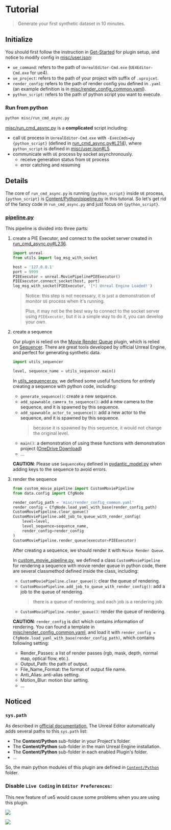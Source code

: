 # Tutorial

> Generate your first synthetic dataset in 10 minutes.

## Initialize

You should first follow the instruction in 
[Get-Started](./Get-Started.md) for plugin setup, 
and notice to modify config in [misc/user.json](../misc/user.json):

- `ue_command`: refers to the path of `UnrealEditor-Cmd.exe` (`UE4Editor-Cmd.exe` for ue4).
- `ue_project`: refers to the path of your project with suffix of `.uprojcet`.
- `render_config`: refers to the path of render config you defined in `.yaml` 
(an example definition is in [misc/render_config_common.yaml](../misc/render_config_common.yaml)).
- `python_script`: refers to the path of python script you want to execute.

### Run from python

```bash
python misc/run_cmd_async.py
```

[misc/run_cmd_async.py](../misc/run_cmd_async.py) is a **complicated** script including:

- call `UE` process in `UnrealEditor-Cmd.exe` with `-ExecCmds=py {python_script}` 
(defined in [run_cmd_async.py#L214](../misc/run_cmd_async.py)), where `python_script` is
defined in [misc/user.json#L5](../misc/user.json).
- communicate with `UE` process by socket asynchronously.
    - receive generation status from `UE` process
    - error catching and resuming

## Details

The core of `run_cmd_async.py` is running `{python_script}` inside `UE` process, 
`{python_script}` is 
[Content/Python/pipeline.py](../Content/Python/pipeline.py) 
in this tutorial. So let's get rid of the fancy code in `run_cmd_async.py` and
just focus on `{python_script}`.

### [pipeline.py](../Content/Python/pipeline.py)

This pipeline is divided into three parts:

1. create a PIE Executor, and connect to the socket server 
created in [run_cmd_async.py#L236](../misc/run_cmd_async.py).

    ```python
    import unreal
    from utils import log_msg_with_socket

    host = '127.0.0.1'
    port = 9999
    PIEExecutor = unreal.MoviePipelinePIEExecutor()
    PIEExecutor.connect_socket(host, port)
    log_msg_with_socket(PIEExecutor, '[*] Unreal Engine Loaded!')
    ```

    > Notice: this step is not necessary, it is just a demonstration of
    > monitor `UE` process when it's running.
    >
    > Plus, it may not be the best way to connect to the socket server using `PIEExecutor`,
    > but it is a simple way to do it, you can develop your own.

2. create a sequence

    Our plugin is relied on the [Movie Render Queue](https://docs.unrealengine.com/5.0/en-US/render-cinematics-in-unreal-engine/) plugin,
    which is relied on [Sequencer](https://docs.unrealengine.com/5.0/en-US/unreal-engine-sequencer-movie-tool-overview/).
    There are great tools developed by official Unreal Engine, and perfect for generating synthetic data.

    ```python
    import utils_sequencer

    level, sequence_name = utils_sequencer.main()
    ```

    In [utils_sequencer.py](../Content/Python/utils_sequencer.py), 
    we defined some useful functions for entirely creating a sequence with python code, including:

    - `generate_sequence()`: create a new sequence.
    - `add_spawnable_camera_to_sequence()`: add a new camera to the sequence, and it is spawned by this sequence.
    - `add_spawnable_actor_to_sequence()`: add a new actor to the sequence, and it is spawned by this sequence.
        > because it is spawned by this sequence, it would not change the original level.
    - `main()`: a demonstration of using these functions with demonstration project 
    ([OneDrive Download](https://sensetime-my.sharepoint.cn/:u:/g/personal/meihaiyi_sensetime_com/EZFFJl3HAu9LimUoSRy0hDsBV6crj71b5Og1uxwuIFw6FA))
    - ...

    **CAUTION**: Please use `SequenceKey` defined in [pydantic_model.py](../Content/Python/pydantic_model.py) 
    when adding keys to the sequence to avoid errors.


3. render the sequence

    ```python
    from custom_movie_pipeline import CustomMoviePipeline
    from data.config import CfgNode

    render_config_path = 'misc/render_config_common.yaml'
    render_config = CfgNode.load_yaml_with_base(render_config_path)
    CustomMoviePipeline.clear_queue()
    CustomMoviePipeline.add_job_to_queue_with_render_config(
        level=level,
        level_sequence=sequence_name,
        render_config=render_config
    )
    CustomMoviePipeline.render_queue(executor=PIEExecutor)
    ```

    After creating a sequence, we should render it with `Movie Render Queue`.

    In [custom_movie_pipeline.py](../Content/Python/custom_movie_pipeline.py),
    we defined a class `CustomMoviePipeline` for rendering a sequence with movie render queue in python code, 
    there are several classmethod defined inside the class, including:
    - `CustomMoviePipeline.clear_queue()`: clear the queue of rendering.
    - `CustomMoviePipeline.add_job_to_queue_with_render_config()`: add a job to the queue of rendering.
        > there is a queue of rendering, and each job is a rendering job.
    - `CustomMoviePipeline.render_queue()`: render the queue of rendering.

    **CAUTION**: `render_config` is dict which contains information of rendering.
    You can found a template in [misc/render_config_common.yaml](../misc/render_config_common.yaml), 
    and load it with `render_config = CfgNode.load_yaml_with_base(render_config_path)`,
    which contains following setting:
    - Render_Passes: a list of render passes (rgb, mask, depth, normal map, optical flow, etc.).
    - Output_Path: the path of output.
    - File_Name_Format: the format of output file name.
    - Anti_Alias: anti-alias setting.
    - Motion_Blur: motion blur setting.
    - ...

## Noticed

### `sys.path`

As described in [official documentation](https://docs.unrealengine.com/5.0/en-US/scripting-the-unreal-editor-using-python/#pythonenvironmentandpathsintheunrealeditor),
The Unreal Editor automatically adds several paths to this `sys.path` list:

- The **Content/Python** sub-folder in your Project's folder.
- The **Content/Python** sub-folder in the main Unreal Engine installation.
- The **Content/Python** sub-folder in each enabled Plugin's folder.
- ...

So, the main python modules of this plugin are defined in 
[`Content/Python`](../Content/Python) folder.


### Disable `Live Coding` in `Editor Preferences`:

This new feature of ue5 would cause some problems when you are using this plugin.

![](./pics/EditorPreferences.png)

![](./pics/LiveCoding.png)